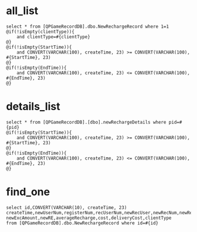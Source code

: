 all_list
===
    select * from [QPGameRecordDB].dbo.NewRechargeRecord where 1=1 
    @if(!isEmpty(clientType)){
        and clientType=#{clientType}
    @}
    @if(!isEmpty(StartTime)){
        and CONVERT(VARCHAR(100), createTime, 23) >= CONVERT(VARCHAR(100), #{StartTime}, 23)
    @}
    @if(!isEmpty(EndTime)){
        and CONVERT(VARCHAR(100), createTime, 23) <= CONVERT(VARCHAR(100), #{EndTime}, 23)
    @}

details_list
===
    select * from [QPGameRecordDB].[dbo].newRechargeDetails where pid=#{pid}
    @if(!isEmpty(StartTime)){
        and CONVERT(VARCHAR(100), createTime, 23) >= CONVERT(VARCHAR(100), #{StartTime}, 23)
    @}
    @if(!isEmpty(EndTime)){
        and CONVERT(VARCHAR(100), createTime, 23) <= CONVERT(VARCHAR(100), #{EndTime}, 23)
    @}

find_one
===
    select id,CONVERT(VARCHAR(10), createTime, 23) createTime,newUserNum,registerNum,recUserNum,newRecUser,newRecNum,newRecAmount,newExcUser,
    newExcAmount,newRE,averageRecharge,cost,deliveryCost,clientType
    from [QPGameRecordDB].dbo.NewRechargeRecord where id=#{id}